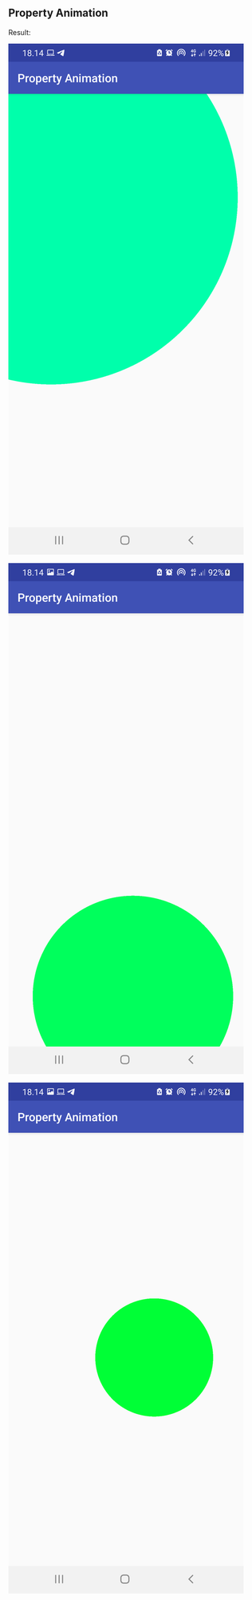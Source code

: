 ## Property Animation


Result:

![Screenshot](img/img1.png)

![Screenshot](img/img2.png)

![Screenshot](img/img3.png)
